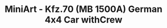 ---
layout: product
title: "MiniArt - Kfz.70 (MB 1500A) German 4x4 Car withCrew"
price: "5000" 
desc: "N/A"
img_path: "/assets/img/MI35139.webp"
brand: "N/A"
available: false
special_offer: false
new: false
soon: false
cat: "010000"
subcat: "010100"
subsubcat: "0N/A"
sifra: "MI35139"
popular: false
---
